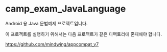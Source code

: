 # camp_exam_JavaLanguage
Android 용 Java 문법예제 프로젝트입니다.

이 프로젝트를 실행하기 위해서는 다음 프로젝트가 같은 디렉토리에 존재해야 합니다.

https://github.com/mindwing/appcompat_v7
